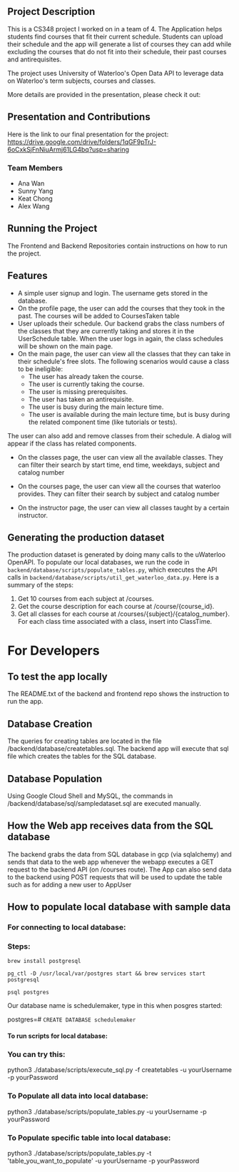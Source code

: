 ## Project Description
This is a CS348 project I worked on in a team of 4. The Application helps students find courses that fit their current schedule. Students can upload their schedule and the app will generate a list of courses they can add while excluding the courses that do not fit into their schedule, their past courses and antirequisites. 

The project uses University of Waterloo's Open Data API to leverage data on Waterloo's term subjects, courses and classes. 

More details are provided in the presentation, please check it out:

## Presentation and Contributions
Here is the link to our final presentation for the project:
https://drive.google.com/drive/folders/1qGF9pTrJ-6oCxkSjFnNiuArmj61LG4bq?usp=sharing

### Team Members
- Ana Wan
- Sunny Yang
- Keat Chong
- Alex Wang

## Running the Project
The Frontend and Backend Repositories contain instructions on how to run the project.

## Features
- A simple user signup and login. The username gets stored in the database.
- On the profile page, the user can add the courses that they took in the past. The courses will be added to CoursesTaken table
- User uploads their schedule. Our backend grabs the class numbers of the classes that they are currently taking and stores it in the UserSchedule table. When the user logs in again, the class schedules will be shown on the main page.
- On the main page, the user can view all the classes that they can take in their schedule's free slots. The following scenarios would cause a class to be ineligible:
    - The user has already taken the course.
    - The user is currently taking the course.
    - The user is missing prerequisites.
    - The user has taken an antirequisite.
    - The user is busy during the main lecture time.
    - The user is available during the main lecture time, but is busy during the related component time (like tutorials or tests).

The user can also add and remove classes from their schedule. A dialog will appear if the class has related components.

- On the classes page, the user can view all the available classes. They can filter their search by start time, end time, weekdays, subject and catalog number

- On the courses page, the user can view all the courses that waterloo provides. They can filter their search by subject and catalog number
 
- On the instructor page, the user can view all classes taught by a certain instructor.

## Generating the production dataset
The production dataset is generated by doing many calls to the uWaterloo OpenAPI. To populate our local databases, we run the code in `backend/database/scripts/populate_tables.py`, which executes the API calls in `backend/database/scripts/util_get_waterloo_data.py`. Here is a summary of the steps: 
1. Get 10 courses from each subject at /courses.
2. Get the course description for each course at /course/{course_id}.
3. Get all classes for each course at /courses/{subject}/{catalog_number}. For each class time associated with a class, insert into ClassTime.

# For Developers
## To test the app locally
The README.txt of the backend and frontend repo shows the instruction to run the app.

## Database Creation
The queries for creating tables are located in the file /backend/database/createtables.sql.
The backend app will execute that sql file which creates the tables for the SQL database.

## Database Population
Using Google Cloud Shell and MySQL, the commands in /backend/database/sql/sampledataset.sql are executed manually.

## How the Web app receives data from the SQL database
The backend grabs the data from SQL database in gcp (via sqlalchemy) and sends that data to the web app whenever the webapp executes a GET request to the backend API (on /courses route).
The App can also send data to the backend using POST requests that will be used to update the table such as for adding a new
user to AppUser

## How to populate local database with sample data

### For connecting to local database:

### Steps: 
`brew install postgresql`

`pg_ctl -D /usr/local/var/postgres start && brew services start postgresql`

`psql postgres`

Our database name is schedulemaker, type in this when posgres started:

postgres=# `CREATE DATABASE schedulemaker`


#### To run scripts for local database:

### You can try this:
python3 ./database/scripts/execute_sql.py -f createtables -u yourUsername -p yourPassword

### To Populate all data into local database:
python3 ./database/scripts/populate_tables.py -u yourUsername -p yourPassword

### To Populate specific table into local database:
python3 ./database/scripts/populate_tables.py -t 'table_you_want_to_populate' -u yourUsername -p yourPassword
